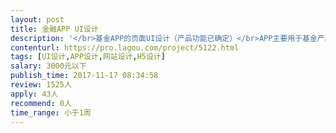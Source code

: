```yaml
---                
layout: post       
title: 金融APP UI设计           
description: '</br>基金APP的页面UI设计（产品功能已确定）</br>APP主要用于基金产品的交易，以及内容消息的发布</br>希望页面排版更加美观、实用，符合用户需求</br>'     
contenturl: https://pro.lagou.com/project/5122.html      
tags: [UI设计,APP设计,网站设计,H5设计]            
salary: 3000元以下          
publish_time: 2017-11-17 08:34:58         
review: 1525人                   
apply: 43人                   
recommend: 0人                   
time_range: 小于1周              
---                 
```

